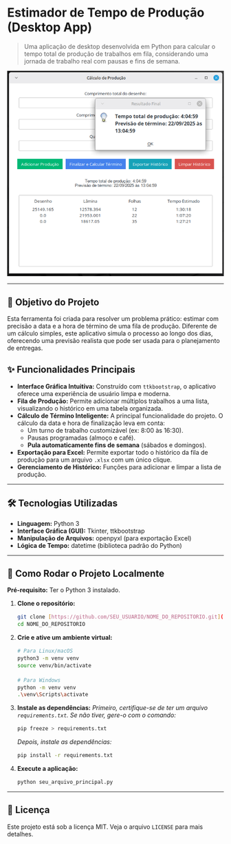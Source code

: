 # Estimador de Tempo de Produção (Desktop App)

> Uma aplicação de desktop desenvolvida em Python para calcular o tempo total de produção de trabalhos em fila, considerando uma jornada de trabalho real com pausas e fins de semana.

![Screenshot da Aplicação](screenshot.png)

---

## 🎯 Objetivo do Projeto

Esta ferramenta foi criada para resolver um problema prático: estimar com precisão a data e a hora de término de uma fila de produção. Diferente de um cálculo simples, este aplicativo simula o processo ao longo dos dias, oferecendo uma previsão realista que pode ser usada para o planejamento de entregas.

## ✨ Funcionalidades Principais

* **Interface Gráfica Intuitiva:** Construído com `ttkbootstrap`, o aplicativo oferece uma experiência de usuário limpa e moderna.
* **Fila de Produção:** Permite adicionar múltiplos trabalhos a uma lista, visualizando o histórico em uma tabela organizada.
* **Cálculo de Término Inteligente:** A principal funcionalidade do projeto. O cálculo da data e hora de finalização leva em conta:
    * Um turno de trabalho customizável (ex: 8:00 às 16:30).
    * Pausas programadas (almoço e café).
    * **Pula automaticamente fins de semana** (sábados e domingos).
* **Exportação para Excel:** Permite exportar todo o histórico da fila de produção para um arquivo `.xlsx` com um único clique.
* **Gerenciamento de Histórico:** Funções para adicionar e limpar a lista de produção.

---

## 🛠️ Tecnologias Utilizadas

* **Linguagem:** Python 3
* **Interface Gráfica (GUI):** Tkinter, ttkbootstrap
* **Manipulação de Arquivos:** openpyxl (para exportação Excel)
* **Lógica de Tempo:** datetime (biblioteca padrão do Python)

---

## 🚀 Como Rodar o Projeto Localmente

**Pré-requisito:** Ter o Python 3 instalado.

1.  **Clone o repositório:**
    ```bash
    git clone [https://github.com/SEU_USUARIO/NOME_DO_REPOSITORIO.git](https://github.com/SEU_USUARIO/NOME_DO_REPOSITORIO.git)
    cd NOME_DO_REPOSITORIO
    ```

2.  **Crie e ative um ambiente virtual:**
    ```bash
    # Para Linux/macOS
    python3 -m venv venv
    source venv/bin/activate

    # Para Windows
    python -m venv venv
    .\venv\Scripts\activate
    ```

3.  **Instale as dependências:**
    *Primeiro, certifique-se de ter um arquivo `requirements.txt`. Se não tiver, gere-o com o comando:*
    ```bash
    pip freeze > requirements.txt
    ```
    *Depois, instale as dependências:*
    ```bash
    pip install -r requirements.txt
    ```

4.  **Execute a aplicação:**
    ```bash
    python seu_arquivo_principal.py
    ```

---

## 📄 Licença

Este projeto está sob a licença MIT. Veja o arquivo `LICENSE` para mais detalhes.
